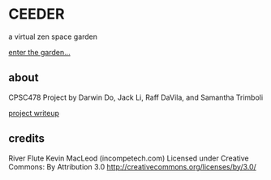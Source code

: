 # CEEDER
a virtual zen space garden

[enter the garden...](https://dsmaugy.github.io/ceeder/)

## about
CPSC478 Project by Darwin Do, Jack Li, Raff DaVila, and Samantha Trimboli

[project writeup](writeup.pdf)

## credits
River Flute Kevin MacLeod (incompetech.com)
Licensed under Creative Commons: By Attribution 3.0
http://creativecommons.org/licenses/by/3.0/

